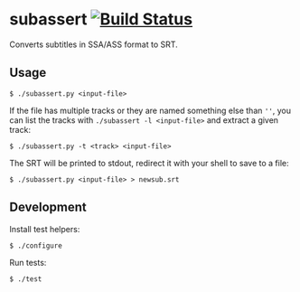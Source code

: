 # subassert [![Build Status](https://travis-ci.org/thusoy/subassert.svg?branch=master)](https://travis-ci.org/thusoy/subassert)

Converts subtitles in SSA/ASS format to SRT.


## Usage

    $ ./subassert.py <input-file>

If the file has multiple tracks or they are named something else than `''`, you
can list the tracks with `./subassert -l <input-file>` and extract a given track:

    $ ./subassert.py -t <track> <input-file>

The SRT will be printed to stdout, redirect it with your shell to save to a file:

    $ ./subassert.py <input-file> > newsub.srt


## Development

Install test helpers:

    $ ./configure

Run tests:

    $ ./test
